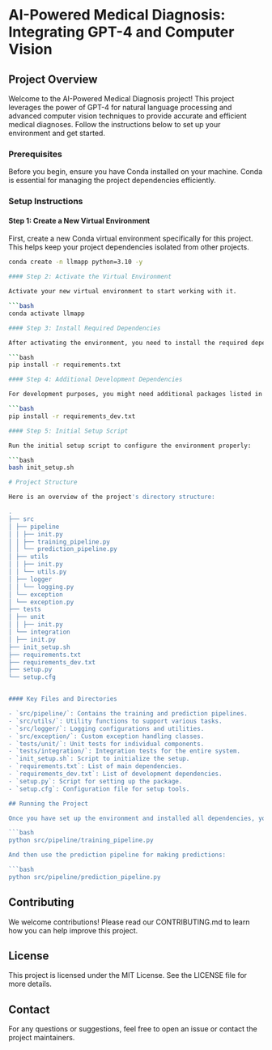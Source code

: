 # AI-Powered Medical Diagnosis: Integrating GPT-4 and Computer Vision

## Project Overview

Welcome to the AI-Powered Medical Diagnosis project! This project leverages the power of GPT-4 for natural language processing and advanced computer vision techniques to provide accurate and efficient medical diagnoses. Follow the instructions below to set up your environment and get started.

### Prerequisites

Before you begin, ensure you have Conda installed on your machine. Conda is essential for managing the project dependencies efficiently.

### Setup Instructions

#### Step 1: Create a New Virtual Environment

First, create a new Conda virtual environment specifically for this project. This helps keep your project dependencies isolated from other projects.

```bash
conda create -n llmapp python=3.10 -y

#### Step 2: Activate the Virtual Environment

Activate your new virtual environment to start working with it.

```bash
conda activate llmapp

#### Step 3: Install Required Dependencies

After activating the environment, you need to install the required dependencies. This project uses several Python packages, which are listed in the `requirements.txt` file. Install them using:

```bash
pip install -r requirements.txt

#### Step 4: Additional Development Dependencies

For development purposes, you might need additional packages listed in `requirements_dev.txt`. Install these by running:

```bash
pip install -r requirements_dev.txt

#### Step 5: Initial Setup Script

Run the initial setup script to configure the environment properly:

```bash
bash init_setup.sh

# Project Structure

Here is an overview of the project's directory structure:

.
├── src
│ ├── pipeline
│ │ ├── init.py
│ │ ├── training_pipeline.py
│ │ └── prediction_pipeline.py
│ ├── utils
│ │ ├── init.py
│ │ └── utils.py
│ ├── logger
│ │ └── logging.py
│ └── exception
│ └── exception.py
├── tests
│ ├── unit
│ │ ├── init.py
│ └── integration
│ ├── init.py
├── init_setup.sh
├── requirements.txt
├── requirements_dev.txt
├── setup.py
└── setup.cfg


#### Key Files and Directories

- `src/pipeline/`: Contains the training and prediction pipelines.
- `src/utils/`: Utility functions to support various tasks.
- `src/logger/`: Logging configurations and utilities.
- `src/exception/`: Custom exception handling classes.
- `tests/unit/`: Unit tests for individual components.
- `tests/integration/`: Integration tests for the entire system.
- `init_setup.sh`: Script to initialize the setup.
- `requirements.txt`: List of main dependencies.
- `requirements_dev.txt`: List of development dependencies.
- `setup.py`: Script for setting up the package.
- `setup.cfg`: Configuration file for setup tools.

## Running the Project

Once you have set up the environment and installed all dependencies, you can start running the project. Typically, you will start by running the training pipeline:

```bash
python src/pipeline/training_pipeline.py

And then use the prediction pipeline for making predictions:

```bash
python src/pipeline/prediction_pipeline.py
```

## Contributing
We welcome contributions! Please read our CONTRIBUTING.md to learn how you can help improve this project.

## License
This project is licensed under the MIT License. See the LICENSE file for more details.

## Contact
For any questions or suggestions, feel free to open an issue or contact the project maintainers.